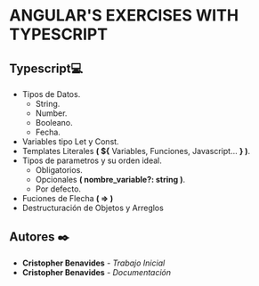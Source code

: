 # ANGULAR'S EXERCISES WITH TYPESCRIPT

## Typescript💻

- Tipos de Datos.
  * String.
  * Number.
  * Booleano.
  * Fecha.
- Variables tipo Let y Const.
- Templates Literales **( ${** Variables, Funciones, Javascript... **} )**.
- Tipos de parametros y su orden ideal.
  * Obligatorios.
  * Opcionales **( nombre_variable?: string )**.
  * Por defecto.
- Fuciones de Flecha **( => )**
- Destructuración de Objetos y Arreglos
  
## Autores ✒️

* **Cristopher Benavides** - *Trabajo Inicial* 
* **Cristopher Benavides** - *Documentación* 
